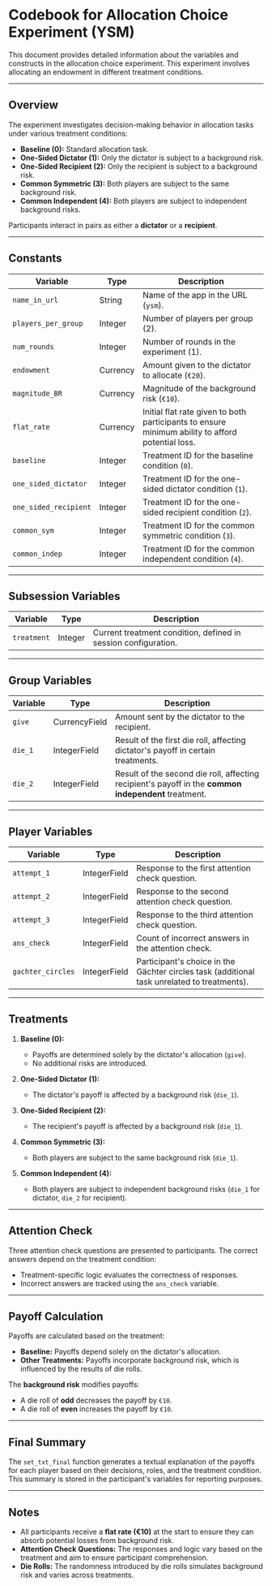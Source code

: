 # Codebook for Allocation Choice Experiment (YSM)

This document provides detailed information about the variables and constructs in the allocation choice experiment. This experiment involves allocating an endowment in different treatment conditions.

---

## Overview

The experiment investigates decision-making behavior in allocation tasks under various treatment conditions:
- **Baseline (0):** Standard allocation task.
- **One-Sided Dictator (1):** Only the dictator is subject to a background risk.
- **One-Sided Recipient (2):** Only the recipient is subject to a background risk.
- **Common Symmetric (3):** Both players are subject to the same background risk.
- **Common Independent (4):** Both players are subject to independent background risks.

Participants interact in pairs as either a **dictator** or a **recipient**.

---

## Constants

| **Variable**         | **Type** | **Description**                                                                                   |
|-----------------------|----------|---------------------------------------------------------------------------------------------------|
| `name_in_url`        | String   | Name of the app in the URL (`ysm`).                                                               |
| `players_per_group`  | Integer  | Number of players per group (2).                                                                  |
| `num_rounds`         | Integer  | Number of rounds in the experiment (1).                                                          |
| `endowment`          | Currency | Amount given to the dictator to allocate (`€20`).                                                |
| `magnitude_BR`       | Currency | Magnitude of the background risk (`€10`).                                                        |
| `flat_rate`          | Currency | Initial flat rate given to both participants to ensure minimum ability to afford potential loss. |
| `baseline`           | Integer  | Treatment ID for the baseline condition (`0`).                                                   |
| `one_sided_dictator` | Integer  | Treatment ID for the one-sided dictator condition (`1`).                                         |
| `one_sided_recipient`| Integer  | Treatment ID for the one-sided recipient condition (`2`).                                        |
| `common_sym`         | Integer  | Treatment ID for the common symmetric condition (`3`).                                           |
| `common_indep`       | Integer  | Treatment ID for the common independent condition (`4`).                                         |

---

## Subsession Variables

| **Variable**  | **Type** | **Description**                                                                 |
|---------------|----------|---------------------------------------------------------------------------------|
| `treatment`  | Integer  | Current treatment condition, defined in session configuration.                 |

---

## Group Variables

| **Variable** | **Type**     | **Description**                                                                                     |
|--------------|--------------|-----------------------------------------------------------------------------------------------------|
| `give`      | CurrencyField| Amount sent by the dictator to the recipient.                                                      |
| `die_1`     | IntegerField | Result of the first die roll, affecting dictator's payoff in certain treatments.                   |
| `die_2`     | IntegerField | Result of the second die roll, affecting recipient's payoff in the **common independent** treatment.|

---

## Player Variables

| **Variable**      | **Type**         | **Description**                                                                                 |
|--------------------|------------------|-------------------------------------------------------------------------------------------------|
| `attempt_1`       | IntegerField     | Response to the first attention check question.                                                |
| `attempt_2`       | IntegerField     | Response to the second attention check question.                                               |
| `attempt_3`       | IntegerField     | Response to the third attention check question.                                                |
| `ans_check`       | IntegerField     | Count of incorrect answers in the attention check.                                             |
| `gachter_circles` | IntegerField     | Participant's choice in the Gächter circles task (additional task unrelated to treatments).    |

---

## Treatments

1. **Baseline (0):**
   - Payoffs are determined solely by the dictator's allocation (`give`).
   - No additional risks are introduced.

2. **One-Sided Dictator (1):**
   - The dictator's payoff is affected by a background risk (`die_1`).

3. **One-Sided Recipient (2):**
   - The recipient's payoff is affected by a background risk (`die_1`).

4. **Common Symmetric (3):**
   - Both players are subject to the same background risk (`die_1`).

5. **Common Independent (4):**
   - Both players are subject to independent background risks (`die_1` for dictator, `die_2` for recipient).

---

## Attention Check

Three attention check questions are presented to participants. The correct answers depend on the treatment condition:
- Treatment-specific logic evaluates the correctness of responses.
- Incorrect answers are tracked using the `ans_check` variable.

---

## Payoff Calculation

Payoffs are calculated based on the treatment:
- **Baseline:** Payoffs depend solely on the dictator's allocation.
- **Other Treatments:** Payoffs incorporate background risk, which is influenced by the results of die rolls.

The **background risk** modifies payoffs:
- A die roll of **odd** decreases the payoff by `€10`.
- A die roll of **even** increases the payoff by `€10`.

---

## Final Summary

The `set_txt_final` function generates a textual explanation of the payoffs for each player based on their decisions, roles, and the treatment condition. This summary is stored in the participant's variables for reporting purposes.

---

## Notes

- All participants receive a **flat rate (€10)** at the start to ensure they can absorb potential losses from background risk.
- **Attention Check Questions:** The responses and logic vary based on the treatment and aim to ensure participant comprehension.
- **Die Rolls:** The randomness introduced by die rolls simulates background risk and varies across treatments.
